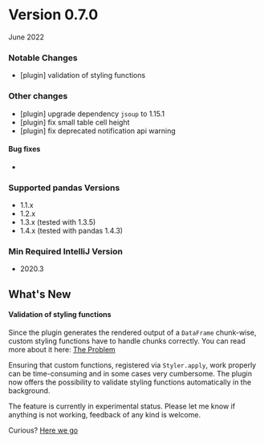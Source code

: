 # Version 0.7.0

June 2022

### Notable Changes
* [plugin] validation of styling functions

### Other changes
* [plugin] upgrade dependency `jsoup` to 1.15.1
* [plugin] fix small table cell height
* [plugin] fix deprecated notification api warning

#### Bug fixes
-

### Supported pandas Versions
* 1.1.x
* 1.2.x
* 1.3.x (tested with 1.3.5)
* 1.4.x (tested with pandas 1.4.3)

### Min Required IntelliJ Version
* 2020.3

## What's New

#### Validation of styling functions
Since the plugin generates the rendered output of a `DataFrame` chunk-wise, custom styling functions have to handle chunks correctly.
You can read more about it here: [The Problem](./../../../../README.md#the-problem) 

Ensuring that custom functions, registered via `Styler.apply`, work properly can be time-consuming and in some cases very cumbersome. 
The plugin now offers the possibility to validate styling functions automatically in the background.

The feature is currently in experimental status. Please let me know if anything is not working, feedback of any kind is welcome.

Curious? [Here we go](./../../../../docs/VALIDATING_STYLE_FUNCTIONS.md)